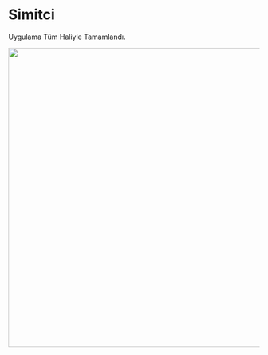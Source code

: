 # Simitci

Uygulama Tüm Haliyle Tamamlandı.

<img src="https://user-images.githubusercontent.com/54575884/75810105-f8e00880-5d9a-11ea-91b5-513202fa0267.png" width=full height=600>


